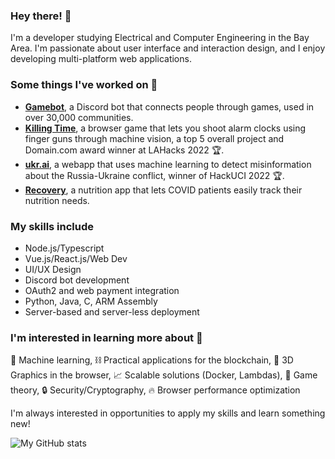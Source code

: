 ### Hey there! 👋

I'm a developer studying Electrical and Computer Engineering in the Bay Area. I'm passionate about user interface and interaction design, and I enjoy developing multi-platform web applications.

### Some things I've worked on 🔨
- [**Gamebot**](https://gamebot.rocks), a Discord bot that connects people through games, used in over 30,000 communities.
- [**Killing Time**](https://github.com/zeroclutch/killingtime), a browser game that lets you shoot alarm clocks using finger guns through machine vision, a top 5 overall project and Domain.com award winner at LAHacks 2022 🏆.
- [**ukr.ai**](https://github.com/zeroclutch/ukrai), a webapp that uses machine learning to detect misinformation about the Russia-Ukraine conflict, winner of HackUCI 2022 🏆.
- [**Recovery**](https://github.com/zeroclutch/recovery), a nutrition app that lets COVID patients easily track their nutrition needs.

### My skills include
- Node.js/Typescript
- Vue.js/React.js/Web Dev
- UI/UX Design
- Discord bot development
- OAuth2 and web payment integration
- Python, Java, C, ARM Assembly
- Server-based and server-less deployment

### I'm interested in learning more about 💭

🤖 Machine learning, ⛓ Practical applications for the blockchain, 🥦 3D Graphics in the browser, 📈 Scalable solutions (Docker, Lambdas), 🎲 Game theory, 🔒 Security/Cryptography, 🔥 Browser performance optimization

I'm always interested in opportunities to apply my skills and learn something new!

![My GitHub stats](https://github-readme-stats.vercel.app/api?username=zeroclutch)
